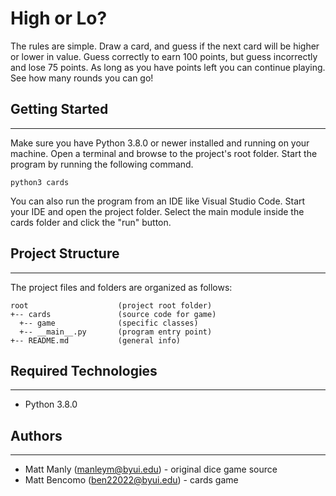 # High or Lo?
The rules are simple. Draw a card, and guess if the next card will be higher or lower in value. Guess correctly to earn 100 points, but guess incorrectly and lose 75 points. As long as you have points left you can continue playing. See how many rounds you can go!

## Getting Started
---
Make sure you have Python 3.8.0 or newer installed and running on your machine. Open a terminal and 
browse to the project's root folder. Start the program by running the following command.
```
python3 cards
```
You can also run the program from an IDE like Visual Studio Code. Start your IDE and open the 
project folder. Select the main module inside the cards folder and click the "run" button.

## Project Structure
---
The project files and folders are organized as follows:
```
root                    (project root folder)
+-- cards               (source code for game)
  +-- game              (specific classes)
  +-- __main__.py       (program entry point)
+-- README.md           (general info)
```

## Required Technologies
---
* Python 3.8.0

## Authors
---
* Matt Manly (manleym@byui.edu) - original dice game source
* Matt Bencomo (ben22022@byui.edu) - cards game
